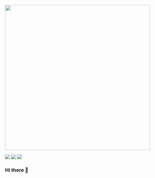 
<img src="https://densmirnov.com/og_image.gif" width="480">

[![](https://img.shields.io/badge/Facebook-1877F2?style=for-the-badge&logo=medium&logoColor=white)](https://go.densmirnov.com/facebook)
[![](https://img.shields.io/badge/Twitter-1DA1F2?style=for-the-badge&logo=medium&logoColor=white)](https://go.densmirnov.com/twitter)
[![](https://img.shields.io/badge/LinkedIn-0077B5?style=for-the-badge&logo=medium&logoColor=white)](https://go.densmirnov.com/linkedin)


<!--
**densmirnov/densmirnov** is a ✨ _special_ ✨ repository because its `README.md` (this file) appears on your GitHub profile.

Here are some ideas to get you started:

- 🔭 I’m currently working on ...
- 🌱 I’m currently learning ...
- 👯 I’m looking to collaborate on ...
- 🤔 I’m looking for help with ...
- 💬 Ask me about ...
- 📫 How to reach me: ...
- 😄 Pronouns: ...
- ⚡ Fun fact: ...
-->


### Hi there 👋

